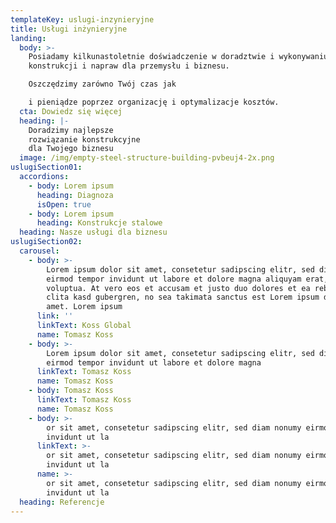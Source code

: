 ```yaml
---
templateKey: uslugi-inzynieryjne
title: Usługi inżynieryjne
landing:
  body: >-
    Posiadamy kilkunastoletnie doświadczenie w doradztwie i wykonywaniu
    konstrukcji i napraw dla przemysłu i biznesu.

    Oszczędzimy zarówno Twój czas jak

    i pieniądze poprzez organizację i optymalizacje kosztów.
  cta: Dowiedz się więcej
  heading: |-
    Doradzimy najlepsze
    rozwiązanie konstrukcyjne
    dla Twojego biznesu
  image: /img/empty-steel-structure-building-pvbeuj4-2x.png
uslugiSection01:
  accordions:
    - body: Lorem ipsum
      heading: Diagnoza
      isOpen: true
    - body: Lorem ipsum
      heading: Konstrukcje stalowe
  heading: Nasze usługi dla biznesu
uslugiSection02:
  carousel:
    - body: >-
        Lorem ipsum dolor sit amet, consetetur sadipscing elitr, sed diam nonumy
        eirmod tempor invidunt ut labore et dolore magna aliquyam erat, sed diam
        voluptua. At vero eos et accusam et justo duo dolores et ea rebum. Stet
        clita kasd gubergren, no sea takimata sanctus est Lorem ipsum dolor sit
        amet. Lorem ipsum
      link: ''
      linkText: Koss Global
      name: Tomasz Koss
    - body: >-
        Lorem ipsum dolor sit amet, consetetur sadipscing elitr, sed diam nonumy
        eirmod tempor invidunt ut labore et dolore magna 
      linkText: Tomasz Koss
      name: Tomasz Koss
    - body: Tomasz Koss
      linkText: Tomasz Koss
      name: Tomasz Koss
    - body: >-
        or sit amet, consetetur sadipscing elitr, sed diam nonumy eirmod tempor
        invidunt ut la
      linkText: >-
        or sit amet, consetetur sadipscing elitr, sed diam nonumy eirmod tempor
        invidunt ut la
      name: >-
        or sit amet, consetetur sadipscing elitr, sed diam nonumy eirmod tempor
        invidunt ut la
  heading: Referencje
---
```



